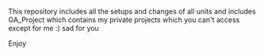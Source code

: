 This repository includes all the setups and changes of all units and includes GA_Project which contains my private projects which you can't access except for me :) sad for you

Enjoy

